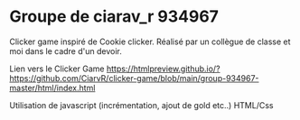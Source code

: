 # Groupe de ciarav_r 934967

Clicker game inspiré de Cookie clicker. Réalisé par un collègue de classe et moi dans le cadre d'un devoir.

Lien vers le Clicker Game https://htmlpreview.github.io/?https://github.com/CiarvR/clicker-game/blob/main/group-934967-master/html/index.html

Utilisation de javascript (incrémentation, ajout de gold etc..) HTML/Css
